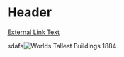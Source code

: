 <!-- TITLE: Steve -->
<!-- SUBTITLE: A quick summary of Steve [Google](https://www.google.ca) -->

# Header

[External Link Text](https://www.google.com/)



sdafa![Worlds Tallest Buildings 1884](/uploads/worlds-tallest-buildings-1884.jpg "Worlds Tallest Buildings 1884")
